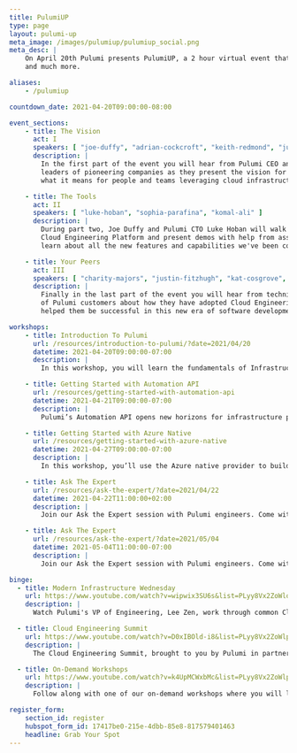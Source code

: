 ```yaml
---
title: PulumiUP
type: page
layout: pulumi-up
meta_image: /images/pulumiup/pulumiup_social.png
meta_desc: |
    On April 20th Pulumi presents PulumiUP, a 2 hour virtual event that will feature product updates, company news,
    and much more.

aliases:
    - /pulumiup

countdown_date: 2021-04-20T09:00:00-08:00

event_sections:
    - title: The Vision
      act: I
      speakers: [ "joe-duffy", "adrian-cockcroft", "keith-redmond", "justin-fitzhugh" ]
      description: |
        In the first part of the event you will hear from Pulumi CEO and Co-Founder Joe Duffy and technical
        leaders of pioneering companies as they present the vision for the future of cloud engineering and
        what it means for people and teams leveraging cloud infrastructure and modern applications.

    - title: The Tools
      act: II
      speakers: [ "luke-hoban", "sophia-parafina", "komal-ali" ]
      description: |
        During part two, Joe Duffy and Pulumi CTO Luke Hoban will walk us through new announcements about Pulumi's
        Cloud Engineering Platform and present demos with help from assorted Pulumi team members. You will
        learn about all the new features and capabilities we've been cooking up in the last year.

    - title: Your Peers
      act: III
      speakers: [ "charity-majors", "justin-fitzhugh", "kat-cosgrove", "dana-lawson" ]
      description: |
        Finally in the last part of the event you will hear from technical leaders across the industry and a collection
        of Pulumi customers about how they have adopted Cloud Engineering best practices and how those practices have
        helped them be successful in this new era of software development.

workshops:
    - title: Introduction To Pulumi
      url: /resources/introduction-to-pulumi/?date=2021/04/20
      datetime: 2021-04-20T09:00:00-07:00
      description: |
        In this workshop, you will learn the fundamentals of Infrastructure as Code through guided exercises using Pulumi's Cloud Engineering platform.

    - title: Getting Started with Automation API
      url: /resources/getting-started-with-automation-api
      datetime: 2021-04-21T09:00:00-07:00
      description: |
        Pulumi’s Automation API opens new horizons for infrastructure provisioning. In this workshop, you’ll examine the powerful new capabilities of Pulumi’s latest feature by building a Python & Flask web application that lets developers deploy applications at the click of a button.

    - title: Getting Started with Azure Native
      url: /resources/getting-started-with-azure-native
      datetime: 2021-04-27T09:00:00-07:00
      description: |
        In this workshop, you’ll use the Azure native provider to build infrastructure using Pulumi’s TypeScript SDK and examine some of the features not previously possible.

    - title: Ask The Expert
      url: /resources/ask-the-expert/?date=2021/04/22
      datetime: 2021-04-22T11:00:00+02:00
      description: |
        Join our Ask the Expert session with Pulumi engineers. Come with your Pulumi-based questions --- we'll be here to answer any questions that are Cloud Engineering related. Have a project you're currently working on? Bring it --- we love sharing!

    - title: Ask The Expert
      url: /resources/ask-the-expert/?date=2021/05/04
      datetime: 2021-05-04T11:00:00-07:00
      description: |
        Join our Ask the Expert session with Pulumi engineers. Come with your Pulumi-based questions --- we'll be here to answer any questions that are Cloud Engineering related. Have a project you're currently working on? Bring it --- we love sharing!

binge:
  - title: Modern Infrastructure Wednesday
    url: https://www.youtube.com/watch?v=wipwix3SU6s&list=PLyy8Vx2ZoWloyj3V5gXzPraiKStO2GGZw
    description: |
      Watch Pulumi's VP of Engineering, Lee Zen, work through common Cloud Engineering problems and preview the latest features in Pulumi's Cloud Engineering platform.

  - title: Cloud Engineering Summit
    url: https://www.youtube.com/watch?v=D0xIBOld-i8&list=PLyy8Vx2ZoWlpE6LxGPnfLfBQLbC7zX8FT
    description: |
      The Cloud Engineering Summit, brought to you by Pulumi in partnership with industry and community experts, focuses on how modern teams are leveraging the cloud to innovate faster than ever before during a period of unprecedented disruption.

  - title: On-Demand Workshops
    url: https://www.youtube.com/watch?v=k4UpMCWxbMc&list=PLyy8Vx2ZoWlpqnyXyCNXE5-ohzrqlhd-m
    description: |
      Follow along with one of our on-demand workshops where you will learn the basics of using Pulumi with many of our supported cloud providers.

register_form:
    section_id: register
    hubspot_form_id: 17417be0-215e-4dbb-85e8-817579401463
    headline: Grab Your Spot
---
```

